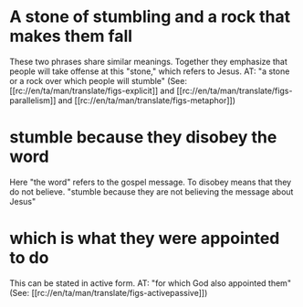 # A stone of stumbling and a rock that makes them fall

These two phrases share similar meanings. Together they emphasize that people will take offense at this "stone," which refers to Jesus. AT: "a stone or a rock over which people will stumble" (See: [[rc://en/ta/man/translate/figs-explicit]] and [[rc://en/ta/man/translate/figs-parallelism]] and [[rc://en/ta/man/translate/figs-metaphor]])

# stumble because they disobey the word

Here "the word" refers to the gospel message. To disobey means that they do not believe. "stumble because they are not believing the message about Jesus"

# which is what they were appointed to do

This can be stated in active form. AT: "for which God also appointed them" (See: [[rc://en/ta/man/translate/figs-activepassive]])

